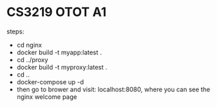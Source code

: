 # CS3219 OTOT A1

steps:

- cd nginx
- docker build -t myapp:latest .
- cd ../proxy
- docker build -t myproxy:latest .
- cd ..
- docker-compose up -d   
- then go to brower and visit: localhost:8080, where you can see the nginx welcome page
